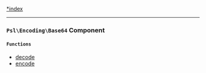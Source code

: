 <!--
    This markdown file was generated using `docs/documenter.php`.

    Any edits to it will likely be lost.
-->

[*index](./../README.md)

---

### `Psl\Encoding\Base64` Component

#### `Functions`

- [decode](./../../src/Psl/Encoding/Base64/decode.php#L26)
- [encode](./../../src/Psl/Encoding/Base64/encode.php#L18)


